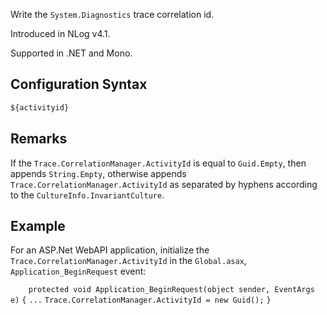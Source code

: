 Write the `System.Diagnostics` trace correlation id. 

Introduced in NLog v4.1.

Supported in .NET and Mono.

## Configuration Syntax
```xml
${activityid}
```

## Remarks

If the `Trace.CorrelationManager.ActivityId` is equal to `Guid.Empty`, then appends `String.Empty`, otherwise appends `Trace.CorrelationManager.ActivityId` as separated by hyphens according to the `CultureInfo.InvariantCulture`. 

## Example

For an ASP.Net WebAPI application, initialize the `Trace.CorrelationManager.ActivityId` in the `Global.asax`, `Application_BeginRequest` event:

`    protected void Application_BeginRequest(object sender, EventArgs e)`
    `{`
        `...`
        `Trace.CorrelationManager.ActivityId = new Guid();`
    `}`